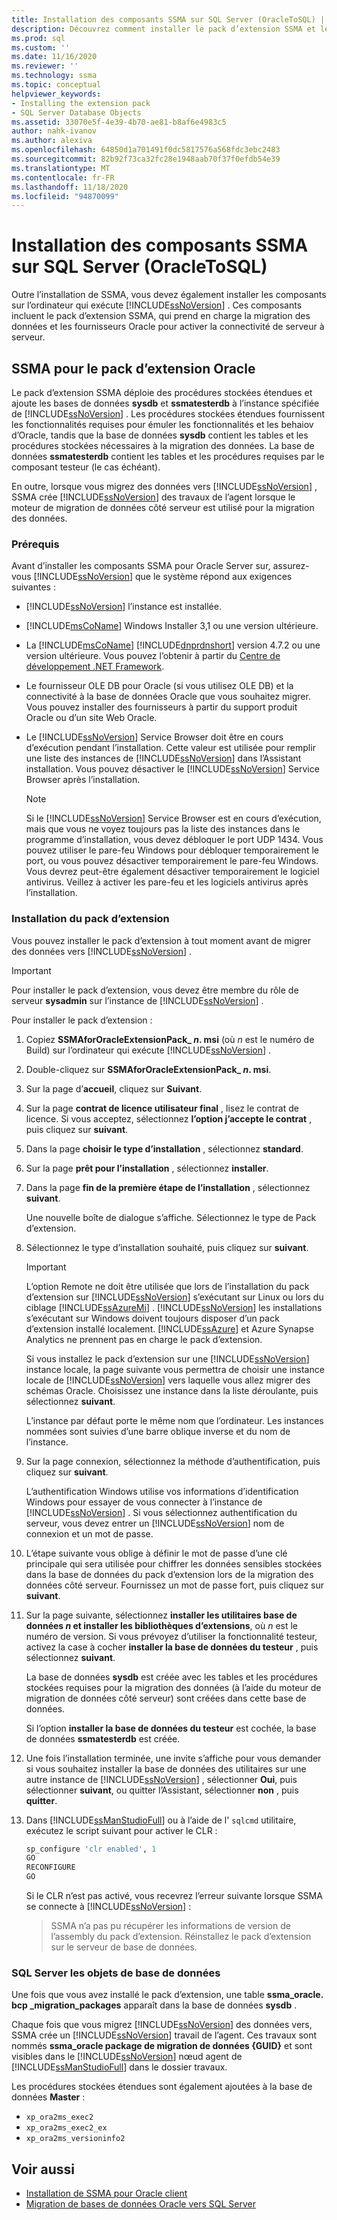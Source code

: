 ```yaml
---
title: Installation des composants SSMA sur SQL Server (OracleToSQL) | Microsoft Docs
description: Découvrez comment installer le pack d’extension SSMA et les fournisseurs Oracle sur l’ordinateur qui exécute SQL Server pour prendre en charge la conversion de bases de données Oracle.
ms.prod: sql
ms.custom: ''
ms.date: 11/16/2020
ms.reviewer: ''
ms.technology: ssma
ms.topic: conceptual
helpviewer_keywords:
- Installing the extension pack
- SQL Server Database Objects
ms.assetid: 33070e5f-4e39-4b70-ae81-b8af6e4983c5
author: nahk-ivanov
ms.author: alexiva
ms.openlocfilehash: 64850d1a701491f0dc5817576a568fdc3ebc2483
ms.sourcegitcommit: 82b92f73ca32fc28e1948aab70f37f0efdb54e39
ms.translationtype: MT
ms.contentlocale: fr-FR
ms.lasthandoff: 11/18/2020
ms.locfileid: "94870099"
---
```

# <a name="installing-ssma-components-on-sql-server-oracletosql"></a>Installation des composants SSMA sur SQL Server (OracleToSQL)

Outre l’installation de SSMA, vous devez également installer les composants sur l’ordinateur qui exécute [!INCLUDE[ssNoVersion](../../includes/ssnoversion-md.md)] . Ces composants incluent le pack d’extension SSMA, qui prend en charge la migration des données et les fournisseurs Oracle pour activer la connectivité de serveur à serveur.

## <a name="ssma-for-oracle-extension-pack"></a>SSMA pour le pack d’extension Oracle

Le pack d’extension SSMA déploie des procédures stockées étendues et ajoute les bases de données **sysdb** et **ssmatesterdb** à l’instance spécifiée de [!INCLUDE[ssNoVersion](../../includes/ssnoversion-md.md)] . Les procédures stockées étendues fournissent les fonctionnalités requises pour émuler les fonctionnalités et les behaiov d’Oracle, tandis que la base de données **sysdb** contient les tables et les procédures stockées nécessaires à la migration des données. La base de données **ssmatesterdb** contient les tables et les procédures requises par le composant testeur (le cas échéant).

En outre, lorsque vous migrez des données vers [!INCLUDE[ssNoVersion](../../includes/ssnoversion-md.md)] , SSMA crée [!INCLUDE[ssNoVersion](../../includes/ssnoversion-md.md)] des travaux de l’agent lorsque le moteur de migration de données côté serveur est utilisé pour la migration des données.

### <a name="prerequisites"></a>Prérequis

Avant d’installer les composants SSMA pour Oracle Server sur, assurez-vous [!INCLUDE[ssNoVersion](../../includes/ssnoversion-md.md)] que le système répond aux exigences suivantes :

- [!INCLUDE[ssNoVersion](../../includes/ssnoversion-md.md)] l’instance est installée.
- [!INCLUDE[msCoName](../../includes/msconame_md.md)] Windows Installer 3,1 ou une version ultérieure.
- La [!INCLUDE[msCoName](../../includes/msconame_md.md)] [!INCLUDE[dnprdnshort](../../includes/dnprdnshort_md.md)] version 4.7.2 ou une version ultérieure. Vous pouvez l’obtenir à partir du [Centre de développement .NET Framework](https://go.microsoft.com/fwlink/?LinkId=48882).
- Le fournisseur OLE DB pour Oracle (si vous utilisez OLE DB) et la connectivité à la base de données Oracle que vous souhaitez migrer. Vous pouvez installer des fournisseurs à partir du support produit Oracle ou d’un site Web Oracle.
- Le [!INCLUDE[ssNoVersion](../../includes/ssnoversion-md.md)] Service Browser doit être en cours d’exécution pendant l’installation. Cette valeur est utilisée pour remplir une liste des instances de [!INCLUDE[ssNoVersion](../../includes/ssnoversion-md.md)] dans l’Assistant installation. Vous pouvez désactiver le [!INCLUDE[ssNoVersion](../../includes/ssnoversion-md.md)] Service Browser après l’installation.

  > [!NOTE]
  > Si le [!INCLUDE[ssNoVersion](../../includes/ssnoversion-md.md)] Service Browser est en cours d’exécution, mais que vous ne voyez toujours pas la liste des instances dans le programme d’installation, vous devez débloquer le port UDP 1434. Vous pouvez utiliser le pare-feu Windows pour débloquer temporairement le port, ou vous pouvez désactiver temporairement le pare-feu Windows. Vous devrez peut-être également désactiver temporairement le logiciel antivirus. Veillez à activer les pare-feu et les logiciels antivirus après l’installation.

### <a name="installing-the-extension-pack"></a>Installation du pack d’extension

Vous pouvez installer le pack d’extension à tout moment avant de migrer des données vers [!INCLUDE[ssNoVersion](../../includes/ssnoversion-md.md)] .

> [!IMPORTANT]
> Pour installer le pack d’extension, vous devez être membre du rôle de serveur **sysadmin** sur l’instance de [!INCLUDE[ssNoVersion](../../includes/ssnoversion-md.md)] .

Pour installer le pack d’extension :

1. Copiez **SSMAforOracleExtensionPack_ *n*. msi** (où *n* est le numéro de Build) sur l’ordinateur qui exécute [!INCLUDE[ssNoVersion](../../includes/ssnoversion-md.md)] .
2. Double-cliquez sur **SSMAforOracleExtensionPack_ *n*. msi**.
3. Sur la page d’**accueil**, cliquez sur **Suivant**.
4. Sur la page **contrat de licence utilisateur final** , lisez le contrat de licence. Si vous acceptez, sélectionnez **l’option j’accepte le contrat** , puis cliquez sur **suivant**.
5. Dans la page **choisir le type d’installation** , sélectionnez **standard**.
6. Sur la page **prêt pour l’installation** , sélectionnez **installer**.
7. Dans la page **fin de la première étape de l’installation** , sélectionnez **suivant**.
  
   Une nouvelle boîte de dialogue s’affiche. Sélectionnez le type de Pack d’extension.
  
8. Sélectionnez le type d’installation souhaité, puis cliquez sur **suivant**.

   > [!IMPORTANT]
   > L’option Remote ne doit être utilisée que lors de l’installation du pack d’extension sur [!INCLUDE[ssNoVersion](../../includes/ssnoversion-md.md)] s’exécutant sur Linux ou lors du ciblage [!INCLUDE[ssAzureMi](../../includes/ssazuremi_md.md)] . [!INCLUDE[ssNoVersion](../../includes/ssnoversion-md.md)] les installations s’exécutant sur Windows doivent toujours disposer d’un pack d’extension installé localement. [!INCLUDE[ssAzure](../../includes/ssazure_md.md)] et Azure Synapse Analytics ne prennent pas en charge le pack d’extension.

   Si vous installez le pack d’extension sur une [!INCLUDE[ssNoVersion](../../includes/ssnoversion-md.md)] instance locale, la page suivante vous permettra de choisir une instance locale de [!INCLUDE[ssNoVersion](../../includes/ssnoversion-md.md)] vers laquelle vous allez migrer des schémas Oracle. Choisissez une instance dans la liste déroulante, puis sélectionnez **suivant**.

   L’instance par défaut porte le même nom que l’ordinateur. Les instances nommées sont suivies d’une barre oblique inverse et du nom de l’instance.

9. Sur la page connexion, sélectionnez la méthode d’authentification, puis cliquez sur **suivant**.

   L’authentification Windows utilise vos informations d’identification Windows pour essayer de vous connecter à l’instance de [!INCLUDE[ssNoVersion](../../includes/ssnoversion-md.md)] . Si vous sélectionnez authentification du serveur, vous devez entrer un [!INCLUDE[ssNoVersion](../../includes/ssnoversion-md.md)] nom de connexion et un mot de passe.

10. L’étape suivante vous oblige à définir le mot de passe d’une clé principale qui sera utilisée pour chiffrer les données sensibles stockées dans la base de données du pack d’extension lors de la migration des données côté serveur. Fournissez un mot de passe fort, puis cliquez sur **suivant**.

11. Sur la page suivante, sélectionnez **installer les utilitaires base de données *n* et installer les bibliothèques d’extensions**, où *n* est le numéro de version. Si vous prévoyez d’utiliser la fonctionnalité testeur, activez la case à cocher **installer la base de données du testeur** , puis sélectionnez **suivant**.

    La base de données **sysdb** est créée avec les tables et les procédures stockées requises pour la migration des données (à l’aide du moteur de migration de données côté serveur) sont créées dans cette base de données.

    Si l’option **installer la base de données du testeur** est cochée, la base de données **ssmatesterdb** est créée.

12. Une fois l’installation terminée, une invite s’affiche pour vous demander si vous souhaitez installer la base de données des utilitaires sur une autre instance de [!INCLUDE[ssNoVersion](../../includes/ssnoversion-md.md)] , sélectionner **Oui**, puis sélectionner **suivant**, ou quitter l’Assistant, sélectionner **non** , puis **quitter**.

13. Dans [!INCLUDE[ssManStudioFull](../../includes/ssmanstudiofull-md.md)] ou à l’aide de l' `sqlcmd` utilitaire, exécutez le script suivant pour activer le CLR :

    ```sql
    sp_configure 'clr enabled', 1
    GO
    RECONFIGURE
    GO
    ```

    Si le CLR n’est pas activé, vous recevrez l’erreur suivante lorsque SSMA se connecte à [!INCLUDE[ssNoVersion](../../includes/ssnoversion-md.md)] :

    > SSMA n’a pas pu récupérer les informations de version de l’assembly du pack d’extension. Réinstallez le pack d’extension sur le serveur de base de données.

### <a name="sql-server-database-objects"></a>SQL Server les objets de base de données

Une fois que vous avez installé le pack d’extension, une table **ssma_oracle. bcp _migration_packages** apparaît dans la base de données **sysdb** .

Chaque fois que vous migrez [!INCLUDE[ssNoVersion](../../includes/ssnoversion-md.md)] des données vers, SSMA crée un [!INCLUDE[ssNoVersion](../../includes/ssnoversion-md.md)] travail de l’agent. Ces travaux sont nommés **ssma_oracle package de migration de données {GUID}** et sont visibles dans le [!INCLUDE[ssNoVersion](../../includes/ssnoversion-md.md)] nœud agent de [!INCLUDE[ssManStudioFull](../../includes/ssmanstudiofull-md.md)] dans le dossier travaux.

Les procédures stockées étendues sont également ajoutées à la base de données **Master** :

- `xp_ora2ms_exec2`
- `xp_ora2ms_exec2_ex`
- `xp_ora2ms_versioninfo2`

## <a name="see-also"></a>Voir aussi

- [Installation de SSMA pour Oracle client](../../ssma/oracle/installing-ssma-for-oracle-client-oracletosql.md)
- [Migration de bases de données Oracle vers SQL Server](../../ssma/oracle/migrating-oracle-databases-to-sql-server-oracletosql.md)
